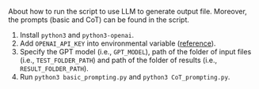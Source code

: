 About how to run the script to use LLM to generate output file. Moreover, the prompts (basic and CoT) can be found in the script.

1. Install `python3` and `python3-openai`.
2. Add `OPENAI_API_KEY` into environmental variable ([reference](https://platform.openai.com/docs/api-reference/introduction)).
3. Specify the GPT model (i.e., `GPT_MODEL`), path of the folder of input files (i.e., `TEST_FOLDER_PATH`) and path of the folder of results (i.e., `RESULT_FOLDER_PATH`).
4. Run `python3 basic_prompting.py` and `python3 CoT_prompting.py`.